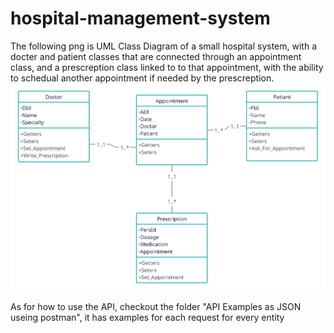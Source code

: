 # hospital-management-system

The following png is UML Class Diagram of a small hospital system,
with a docter and patient classes that are connected through an appointment class,
and a prescreption class linked to to that appointment, with the ability to 
schedual another appointment if needed by the prescreption.
![alt text](./HMS-UML.png)


As for how to use the API, checkout the folder "API Examples as JSON useing postman",
it has examples for each request for every entity
